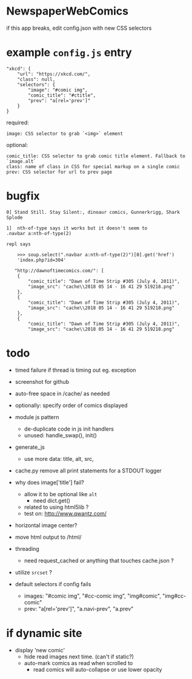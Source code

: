 # NewspaperWebComics

if this app breaks, edit config.json with new CSS selectors


# example `config.js` entry

    "xkcd": {
        "url": "https://xkcd.com/",
        "class": null,
        "selectors": {
            "image": "#comic img",
            "comic_title": "#ctitle",
            "prev": "a[rel='prev']"
        }
    }

required:

    image: CSS selector to grab `<img>` element

optional:

    comic_title: CSS selector to grab comic title element. Fallback to `image.alt`
    class: name of class in CSS for special markup on a single comic
    prev: CSS selector for url to prev page

# bugfix

    0] Stand Still. Stay Silent:, dinoaur comics, Gunnerkrigg, Shark Splode

    1]  nth-of-type says it works but it doesn't seem to 
    .navbar a:nth-of-type(2)      
    
    repl says
        
        >>> soup.select(".navbar a:nth-of-type(2)")[0].get('href')
        'index.php?id=304'

       "http://dawnoftimecomics.com/": [
        {
            "comic_title": "Dawn of Time Strip #305 (July 4, 2011)",
            "image_src": "cache\\2018 05 14 - 16 41 29 519218.png"
        },
        {
            "comic_title": "Dawn of Time Strip #305 (July 4, 2011)",
            "image_src": "cache\\2018 05 14 - 16 41 29 519218.png"
        },
        {
            "comic_title": "Dawn of Time Strip #305 (July 4, 2011)",
            "image_src": "cache\\2018 05 14 - 16 41 29 519218.png"


# todo

- timed failure if thread is timing out eg. exception
- screenshot for github
- auto-free space in /cache/ as needed
- optionally: specify order of comics displayed
- module js pattern
    - de-duplicate code in js init handlers
    - unused: handle_swap(), init()

- generate_js
    - use more data: title, alt, src, 
    
- cache.py
    remove all print statements for a STDOUT logger

- why does image['title'] fail?
    - allow it to be optional like `alt`
        - need dict.get()
    - related to using html5lib ?
    - test on: http://www.qwantz.com/

- horizontal image center?
- move html output to /html/

- threading
    - need request_cached or anything that touches cache.json ?
    
- utilize `srcset` ?

- default selectors if config fails
    - images:
        "#comic img", "#cc-comic img", "img#comic", "img#cc-comic"
    - prev:
        "a[rel='prev']", "a.navi-prev", "a.prev"

    
# if dynamic site

- display 'new comic'
    - hide read images next time. (can't if static?)
    - auto-mark comics as read when scrolled to
        - read comics will auto-collapse or use lower opacity
